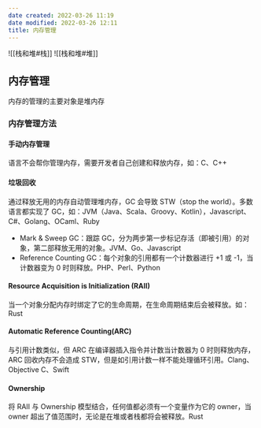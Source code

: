 ```yaml
---
date created: 2022-03-26 11:19
date modified: 2022-03-26 12:11
title: 内存管理
---
```

![[栈和堆#栈]]
![[栈和堆#堆]]

## 内存管理
内存的管理的主要对象是堆内存

### 内存管理方法
#### 手动内存管理
语言不会帮你管理内存，需要开发者自己创建和释放内存，如：C、C++

#### 垃圾回收
通过释放无用的内存自动管理堆内存，GC 会导致 STW（stop the world）。多数语言都实现了 GC，如：JVM（Java、Scala、Groovy、Kotlin），Javascript、C#、Golang、OCaml、Ruby
- Mark & Sweep GC：跟踪 GC，分为两步第一步标记存活（即被引用）的对象，第二部释放无用的对象。JVM、Go、Javascript
- Reference Counting GC：每个对象的引用都有一个计数器进行 +1 或 -1，当计数器变为 0 时则释放。PHP、Perl、Python


#### Resource Acquisition is Initialization (RAII)
当一个对象分配内存时绑定了它的生命周期，在生命周期结束后会被释放。如：Rust

#### Automatic Reference Counting(ARC)
与引用计数类似，但 ARC 在编译器插入指令并计数当计数器为 0 时则释放内存，ARC 回收内存不会造成 STW，但是如引用计数一样不能处理循环引用。Clang、Objective C、Swift

#### Ownership
将 RAII 与 Ownership 模型结合，任何值都必须有一个变量作为它的 owner，当 owner 超出了值范围时，无论是在堆或者栈都将会被释放。Rust